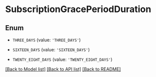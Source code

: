 # SubscriptionGracePeriodDuration


## Enum

* `THREE_DAYS` (value: `'THREE_DAYS'`)

* `SIXTEEN_DAYS` (value: `'SIXTEEN_DAYS'`)

* `TWENTY_EIGHT_DAYS` (value: `'TWENTY_EIGHT_DAYS'`)

[[Back to Model list]](../README.md#documentation-for-models) [[Back to API list]](../README.md#documentation-for-api-endpoints) [[Back to README]](../README.md)


